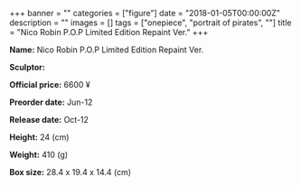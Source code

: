 +++
banner = ""
categories = ["figure"]
date = "2018-01-05T00:00:00Z"
description = ""
images = []
tags = ["onepiece", "portrait of pirates", ""]
title = "Nico Robin P.O.P Limited Edition Repaint Ver."
+++

**Name:** Nico Robin P.O.P Limited Edition Repaint Ver.

**Sculptor:** 

**Official price:** 6600 ¥

**Preorder date:** Jun-12

**Release date:** Oct-12

**Height:** 24 (cm)

**Weight:** 410 (g)

**Box size:** 28.4 x 19.4 x 14.4 (cm)

